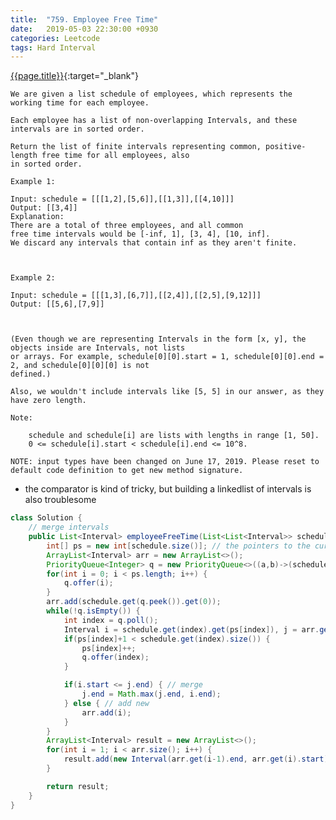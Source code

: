 ```yaml
---
title:  "759. Employee Free Time"
date:   2019-05-03 22:30:00 +0930
categories: Leetcode
tags: Hard Interval
---
```


[{{page.title}}](https://leetcode.com/problems/employee-free-time/){:target="_blank"}

    We are given a list schedule of employees, which represents the working time for each employee.

    Each employee has a list of non-overlapping Intervals, and these intervals are in sorted order.

    Return the list of finite intervals representing common, positive-length free time for all employees, also
    in sorted order.

    Example 1:

    Input: schedule = [[[1,2],[5,6]],[[1,3]],[[4,10]]]
    Output: [[3,4]]
    Explanation:
    There are a total of three employees, and all common
    free time intervals would be [-inf, 1], [3, 4], [10, inf].
    We discard any intervals that contain inf as they aren't finite.



    Example 2:

    Input: schedule = [[[1,3],[6,7]],[[2,4]],[[2,5],[9,12]]]
    Output: [[5,6],[7,9]]



    (Even though we are representing Intervals in the form [x, y], the objects inside are Intervals, not lists
    or arrays. For example, schedule[0][0].start = 1, schedule[0][0].end = 2, and schedule[0][0][0] is not
    defined.)

    Also, we wouldn't include intervals like [5, 5] in our answer, as they have zero length.

    Note:

        schedule and schedule[i] are lists with lengths in range [1, 50].
        0 <= schedule[i].start < schedule[i].end <= 10^8.

    NOTE: input types have been changed on June 17, 2019. Please reset to default code definition to get new method signature.

* the comparator is kind of tricky, but building a linkedlist of intervals is also troublesome

```java
class Solution {
    // merge intervals
    public List<Interval> employeeFreeTime(List<List<Interval>> schedule) {
        int[] ps = new int[schedule.size()]; // the pointers to the current head interval for every person
        ArrayList<Interval> arr = new ArrayList<>();
        PriorityQueue<Integer> q = new PriorityQueue<>((a,b)->(schedule.get(a).get(ps[a]).start - schedule.get(b).get(ps[b]).start));
        for(int i = 0; i < ps.length; i++) {
            q.offer(i);
        }
        arr.add(schedule.get(q.peek()).get(0));
        while(!q.isEmpty()) {
            int index = q.poll();
            Interval i = schedule.get(index).get(ps[index]), j = arr.get(arr.size()-1); // j.start <= i.start
            if(ps[index]+1 < schedule.get(index).size()) {
                ps[index]++;
                q.offer(index);
            }

            if(i.start <= j.end) { // merge
                j.end = Math.max(j.end, i.end);
            } else { // add new
                arr.add(i);
            }
        }
        ArrayList<Interval> result = new ArrayList<>();
        for(int i = 1; i < arr.size(); i++) {
            result.add(new Interval(arr.get(i-1).end, arr.get(i).start));
        }

        return result;
    }
}
```
